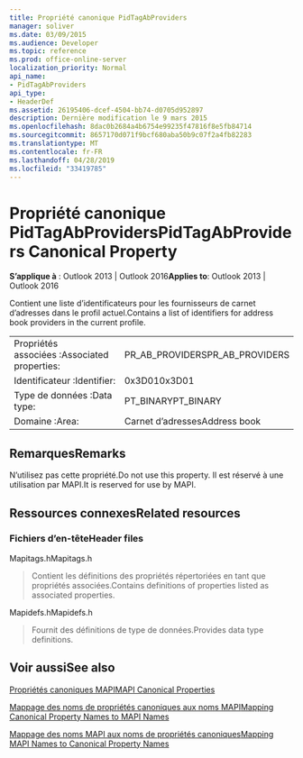 ```yaml
---
title: Propriété canonique PidTagAbProviders
manager: soliver
ms.date: 03/09/2015
ms.audience: Developer
ms.topic: reference
ms.prod: office-online-server
localization_priority: Normal
api_name:
- PidTagAbProviders
api_type:
- HeaderDef
ms.assetid: 26195406-dcef-4504-bb74-d0705d952897
description: Dernière modification le 9 mars 2015
ms.openlocfilehash: 8dac0b2684a4b6754e99235f47816f8e5fb84714
ms.sourcegitcommit: 8657170d071f9bcf680aba50b9c07f2a4fb82283
ms.translationtype: MT
ms.contentlocale: fr-FR
ms.lasthandoff: 04/28/2019
ms.locfileid: "33419785"
---
```

# <a name="pidtagabproviders-canonical-property"></a><span data-ttu-id="63687-103">Propriété canonique PidTagAbProviders</span><span class="sxs-lookup"><span data-stu-id="63687-103">PidTagAbProviders Canonical Property</span></span>

  
  
<span data-ttu-id="63687-104">**S’applique à** : Outlook 2013 | Outlook 2016</span><span class="sxs-lookup"><span data-stu-id="63687-104">**Applies to**: Outlook 2013 | Outlook 2016</span></span> 
  
<span data-ttu-id="63687-105">Contient une liste d’identificateurs pour les fournisseurs de carnet d’adresses dans le profil actuel.</span><span class="sxs-lookup"><span data-stu-id="63687-105">Contains a list of identifiers for address book providers in the current profile.</span></span> 
  
|||
|:-----|:-----|
|<span data-ttu-id="63687-106">Propriétés associées :</span><span class="sxs-lookup"><span data-stu-id="63687-106">Associated properties:</span></span>  <br/> |<span data-ttu-id="63687-107">PR_AB_PROVIDERS</span><span class="sxs-lookup"><span data-stu-id="63687-107">PR_AB_PROVIDERS</span></span>  <br/> |
|<span data-ttu-id="63687-108">Identificateur :</span><span class="sxs-lookup"><span data-stu-id="63687-108">Identifier:</span></span>  <br/> |<span data-ttu-id="63687-109">0x3D01</span><span class="sxs-lookup"><span data-stu-id="63687-109">0x3D01</span></span>  <br/> |
|<span data-ttu-id="63687-110">Type de données :</span><span class="sxs-lookup"><span data-stu-id="63687-110">Data type:</span></span>  <br/> |<span data-ttu-id="63687-111">PT_BINARY</span><span class="sxs-lookup"><span data-stu-id="63687-111">PT_BINARY</span></span>  <br/> |
|<span data-ttu-id="63687-112">Domaine :</span><span class="sxs-lookup"><span data-stu-id="63687-112">Area:</span></span>  <br/> |<span data-ttu-id="63687-113">Carnet d’adresses</span><span class="sxs-lookup"><span data-stu-id="63687-113">Address book</span></span>  <br/> |
   
## <a name="remarks"></a><span data-ttu-id="63687-114">Remarques</span><span class="sxs-lookup"><span data-stu-id="63687-114">Remarks</span></span>

<span data-ttu-id="63687-115">N’utilisez pas cette propriété.</span><span class="sxs-lookup"><span data-stu-id="63687-115">Do not use this property.</span></span> <span data-ttu-id="63687-116">Il est réservé à une utilisation par MAPI.</span><span class="sxs-lookup"><span data-stu-id="63687-116">It is reserved for use by MAPI.</span></span>
  
## <a name="related-resources"></a><span data-ttu-id="63687-117">Ressources connexes</span><span class="sxs-lookup"><span data-stu-id="63687-117">Related resources</span></span>

### <a name="header-files"></a><span data-ttu-id="63687-118">Fichiers d’en-tête</span><span class="sxs-lookup"><span data-stu-id="63687-118">Header files</span></span>

<span data-ttu-id="63687-119">Mapitags.h</span><span class="sxs-lookup"><span data-stu-id="63687-119">Mapitags.h</span></span>
  
> <span data-ttu-id="63687-120">Contient les définitions des propriétés répertoriées en tant que propriétés associées.</span><span class="sxs-lookup"><span data-stu-id="63687-120">Contains definitions of properties listed as associated properties.</span></span>
    
<span data-ttu-id="63687-121">Mapidefs.h</span><span class="sxs-lookup"><span data-stu-id="63687-121">Mapidefs.h</span></span>
  
> <span data-ttu-id="63687-122">Fournit des définitions de type de données.</span><span class="sxs-lookup"><span data-stu-id="63687-122">Provides data type definitions.</span></span>
    
## <a name="see-also"></a><span data-ttu-id="63687-123">Voir aussi</span><span class="sxs-lookup"><span data-stu-id="63687-123">See also</span></span>



[<span data-ttu-id="63687-124">Propriétés canoniques MAPI</span><span class="sxs-lookup"><span data-stu-id="63687-124">MAPI Canonical Properties</span></span>](mapi-canonical-properties.md)
  
[<span data-ttu-id="63687-125">Mappage des noms de propriétés canoniques aux noms MAPI</span><span class="sxs-lookup"><span data-stu-id="63687-125">Mapping Canonical Property Names to MAPI Names</span></span>](mapping-canonical-property-names-to-mapi-names.md)
  
[<span data-ttu-id="63687-126">Mappage des noms MAPI aux noms de propriétés canoniques</span><span class="sxs-lookup"><span data-stu-id="63687-126">Mapping MAPI Names to Canonical Property Names</span></span>](mapping-mapi-names-to-canonical-property-names.md)

